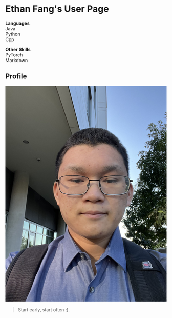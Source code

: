# Ethan Fang's User Page

**Languages**  
Java  
Python  
Cpp

**Other Skills**  
PyTorch  
Markdown

## Profile
![Picture of Ethan Fang](https://github.com/efang5/CSE-110/blob/main/IMG_4748.jpg)

> Start early, start often :).
